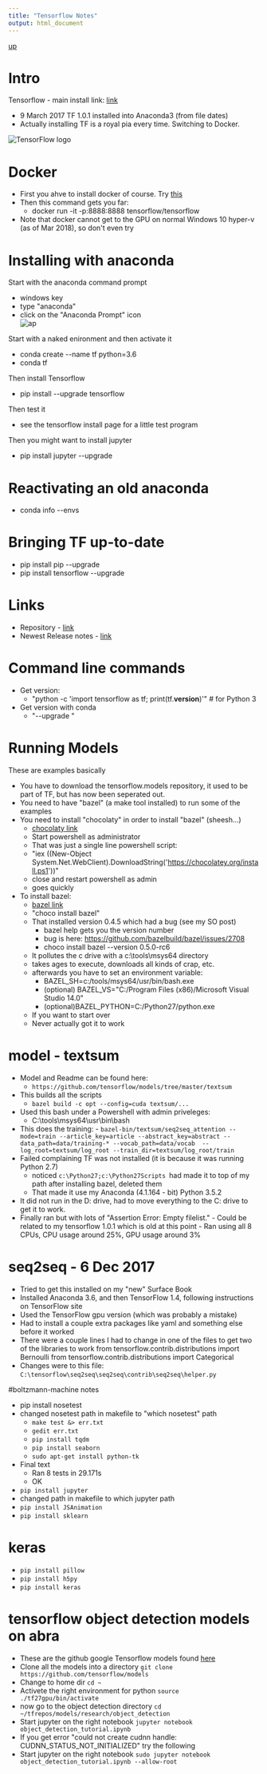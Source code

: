 ```yaml
---
title: "Tensorflow Notes"
output: html_document
---
```

[up](https://mikewise2718.github.io/markdowndocs/)

# Intro
Tensorflow - main install link: [link](https://www.tensorflow.org/install/)
 - 9 March 2017 TF 1.0.1 installed into Anaconda3 (from file dates)
 - Actually installing TF is a royal pia every time. Switching to Docker.


![TensorFlow logo](tflogo.png)

# Docker
- First you ahve to install docker of course. Try [this](https://docs.docker.com/get-started/#container-diagram)
- Then this command gets you far:
  - docker run -it -p:8888:8888 tensorflow/tensorflow
- Note that docker cannot get to the GPU on normal Windows 10 hyper-v (as of Mar 2018), so don't even try

# Installing with anaconda
Start with the anaconda command prompt
  - windows key 
  - type "anaconda"
  - click on the "Anaconda Prompt" icon<br>![ap](AnacondaCmdPrompt.png)

Start with a naked enironment and then activate it
 - conda create --name tf python=3.6
 - conda tf

Then install Tensorflow
  - pip install --upgrade tensorflow

Then test it
  - see the tensorflow install page for a little test program

Then you might want to install jupyter
 - pip install jupyter --upgrade 


# Reactivating an old anaconda
- conda info --envs

# Bringing TF up-to-date
- pip install pip --upgrade
- pip install tensorflow --upgrade


# Links
 - Repository - [link](https://github.com/tensorflow)
 - Newest Release notes - [link](https://github.com/tensorflow/tensorflow/blob/master/RELEASE.md)


# Command line commands
 - Get version:
   - "python -c 'import tensorflow as tf; print(tf.__version__)'"  # for Python 3
 - Get version with conda 
    - "--upgrade "


# Running Models 
These are examples basically
- You have to download the tensorflow.models repository, it used to be part of TF, but has now been seperated out.
- You need to have "bazel" (a make tool installed) to run some of the examples
- You need to install "chocolaty" in order to install "bazel" (sheesh...)
   - [chocolaty link](https://chocolatey.org/)
   - Start powershell as administrator
   - That was just a single line powershell script:
   - "iex ((New-Object System.Net.WebClient).DownloadString('https://chocolatey.org/install.ps1'))"
   - close and restart powershell as admin
   - goes quickly
- To install bazel:
   - [bazel link](https://bazel.build/versions/master/docs/install-windows.html)
   - "choco install bazel"
   - That installed version 0.4.5 which had a bug (see my SO post)
       - bazel help gets you the version number
       - bug is here: https://github.com/bazelbuild/bazel/issues/2708
       - choco install bazel --version 0.5.0-rc6
   - It pollutes the c drive with a c:\tools\msys64 directory
   - takes ages to execute, downloads all kinds of crap, etc.
   - afterwards you have to set an environment variable:
      - BAZEL_SH=c:/tools/msys64/usr/bin/bash.exe
      - (optional) BAZEL_VS="C:/Program Files (x86)/Microsoft Visual Studio 14.0"
      - (optional)BAZEL_PYTHON=C:/Python27/python.exe
    - If you want to start over 
    - Never actually got it to work

# model - textsum
   - Model and Readme can be found here:
       -  `https://github.com/tensorflow/models/tree/master/textsum`
   - This builds all the scripts
        - `bazel build -c opt --config=cuda textsum/...`
   - Used this bash under a Powershell with admin priveleges:
        - C:\tools\msys64\usr\bin\bash
   - This does the training: 
          - `bazel-bin/textsum/seq2seq_attention --mode=train --article_key=article --abstract_key=abstract --data_path=data/training-* --vocab_path=data/vocab  --log_root=textsum/log_root --train_dir=textsum/log_root/train`
   - Failed complaining TF was not installed (it is because it was running Python 2.7)
      - noticed `c:\Python27;c:\Python27Scripts `had made it to top of my path after installing bazel, deleted them
      - That made it use my Anaconda (4.1.164 - bit) Python 3.5.2
   - It did not run in the D: drive, had to move everything to the C: drive to get it to work.
   - Finally ran but with lots of "Assertion Error: Empty filelist."
          - Could be related to my tensorflow 1.0.1 which is old at this point
          - Ran using all 8 CPUs, CPU usage around 25%, GPU usage around 3%


# seq2seq - 6 Dec 2017
 - Tried to get this installed on my "new" Surface Book
 - Installed Anaconda 3.6, and then TensorFlow 1.4, following instructions on TensorFlow site
 - Used the TensorFlow gpu version (which was probably a mistake)
 - Had to install a couple extra packages like yaml and something else before it worked
 - There were a couple lines I had to change in one of the files to get two of the libraries to work
     from tensorflow.contrib.distributions import  Bernoulli
     from tensorflow.contrib.distributions import Categorical
 - Changes were to this file: `C:\tensorflow\seq2seq\seq2seq\contrib\seq2seq\helper.py`

 #boltzmann-machine notes

- pip install nosetest 
 - changed nosetest path in makefile to "which nosetest" path
   - `make test &> err.txt`
   - `gedit err.txt`
   - `pip install tqdm`
   - `pip install seaborn`
   - `sudo apt-get install python-tk`
 - Final text
   - Ran 8 tests in 29.171s
   - OK
 - `pip install jupyter`
 - changed path in makefile to which jupyter path
 - `pip install JSAnimation`
 - `pip install sklearn`

 # keras
 - `pip install pillow`
 - `pip install h5py`
 - `pip install keras`


 # tensorflow object detection models on abra
  - These are the github google Tensorflow models found [here](https://github.com/tensorflow/models/tree/master/research/object_detection)
  - Clone all the models into a directory `git clone https://github.com/tensorflow/models`
  - Change to home dir `cd ~`
  - Activete the right environment for python `source ./tf27gpu/bin/activate`
  - now go to the object detection directory `cd ~/tfrepos/models/research/object_detection`
  - Start jupyter on the right notebook `jupyter notebook object_detection_tutorial.ipynb`
  - If you get error "could not create cudnn handle: CUDNN_STATUS_NOT_INITIALIZED" try the following
  - Start jupyter on the right notebook `sudo jupyter notebook object_detection_tutorial.ipynb --allow-root`

